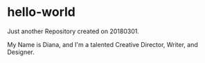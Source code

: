 # hello-world
Just another Repository created on 20180301. 

My Name is Diana, and I'm a talented Creative Director, Writer, and Designer. 
